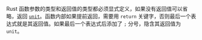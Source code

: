 Rust 函数参数的类型和返回值的类型都必须显式定义，如果没有返回值可以省略，返回 [`unit`](unit.md)。函数内部如果提前返回，需要用 ` return ` 关键字，否则最后一个表达式就是其返回值。如果最后一个表达式后添加了 `;` 分号，隐含其返回值为 `unit`。